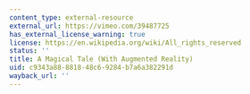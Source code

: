 ```yaml
---
content_type: external-resource
external_url: https://vimeo.com/39487725
has_external_license_warning: true
license: https://en.wikipedia.org/wiki/All_rights_reserved
status: ''
title: A Magical Tale (With Augmented Reality)
uid: c9343a88-8818-48c6-9284-b7a6a382291d
wayback_url: ''
---
```

